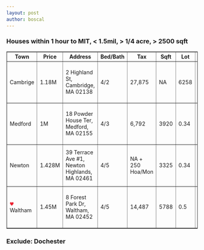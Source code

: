 ```yaml
---
layout: post
author: boscal
---
```

### Houses within 1 hour to MIT, < 1.5mil, > 1/4 acre, > 2500 sqft

<table border="1">
<tr>	
<th>Town</th>
<th>Price</th>
<th>Address</th>
<th>Bed/Bath</th>
<th>Tax</th>
<th>Sqft</th>
<th>Lot</th>
<th>YearBuilt</th>
<th>ToMIT</th>
<th>DatesOut</th>
<th>Note</th>
<th>Link</th>
</tr>
<tr>
<td>Cambrige</td>
<td>1.18M</td>
<td>2 Highland St, Cambridge, MA 02138</td>
<td>4/2</td>
<td>27,875</td>
<td>NA</td>
<td>6258</td>
<td>1866</td>
<td>9 min</td>
<td>3/12/2020</td>
<td>Est 1.2M</td>
<td><a href="https://www.zillow.com/homedetails/2-Highland-St-Cambridge-MA-02138/56438933_zpid/?" target="_blank"><img src="/assets/images/Cambridge_2HighlandSt.png" width="150" height=
"100"></a></td>
</tr>

<tr>
<td>Medford</td>
<td>1M</td>
<td>18 Powder House Ter, Medford, MA 02155</td>
<td>4/3</td>
<td>6,792</td>
<td>3920</td>
<td>0.34</td>
<td>1960</td>
<td>15 min</td>
<td>4/8/2020</td>
<td>Est 0.9M</td>
<td><a href="https://www.zillow.com/homedetails/18-Powder-House-Ter-Medford-MA-02155/56278225_zpid/?" target="_blank"><img src="/assets/images/Medford_18PowderHouseTer.png" width="150" height="100"></a></td>
</tr>

<tr>
<td>Newton</td>
<td>1.428M</td>
<td>39 Terrace Ave #1, Newton Highlands, MA 02461</td>
<td>4/5</td>
<td>NA + 250 Hoa/Mon</td>
<td>3325</td>
<td>0.34</td>
<td>1885</td>
<td>19 min</td>
<td>3/14/2020</td>
<td>Est 1.4M</td>
<td><a href="https://www.zillow.com/homedetails/39-Terrace-Ave-1-Newton-Highlands-MA-02461/2080548453_zpid/?" target="_blank"><img src="/assets/images/NewtonHighlands_39TerraceAve.png" width="150" height="100"></a></td>
</tr>


<tr>
<td><img src="/assets/images/like.png" width="10" height="10"/><br>Waltham</td>
<td>1.45M</td>
<td>8 Forest Park Dr, Waltham, MA 02452</td>
<td>4/5</td>
<td>14,487</td>
<td>5788</td>
<td>0.5</td>
<td>1987</td>
<td>22 min</td>
<td>2/5/2020</td>
<td>Back to market. Est 1.42M</td>
<td><a href="https://www.zillow.com/homedetails/8-Forest-Park-Dr-Waltham-MA-02452/56540381_zpid/" target="_blank"><img src="/assets/images/Waltham_8ForestParkDr.png" width="150" height="100"></a></td>
</tr>

		
			
			
</table>

### Exclude: Dochester
